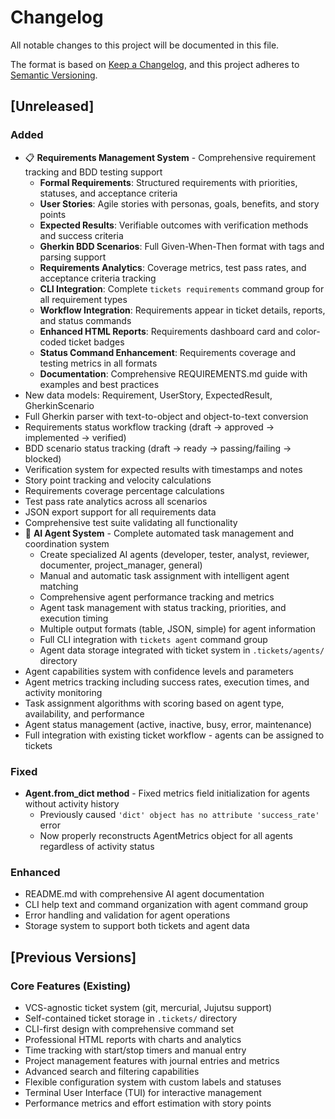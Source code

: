 # Changelog

All notable changes to this project will be documented in this file.

The format is based on [Keep a Changelog](https://keepachangelog.com/en/1.0.0/),
and this project adheres to [Semantic Versioning](https://semver.org/spec/v2.0.0.html).

## [Unreleased]

### Added
- 📋 **Requirements Management System** - Comprehensive requirement tracking and BDD testing support
  - **Formal Requirements**: Structured requirements with priorities, statuses, and acceptance criteria
  - **User Stories**: Agile stories with personas, goals, benefits, and story points  
  - **Expected Results**: Verifiable outcomes with verification methods and success criteria
  - **Gherkin BDD Scenarios**: Full Given-When-Then format with tags and parsing support
  - **Requirements Analytics**: Coverage metrics, test pass rates, and acceptance criteria tracking
  - **CLI Integration**: Complete `tickets requirements` command group for all requirement types
  - **Workflow Integration**: Requirements appear in ticket details, reports, and status commands
  - **Enhanced HTML Reports**: Requirements dashboard card and color-coded ticket badges
  - **Status Command Enhancement**: Requirements coverage and testing metrics in all formats
  - **Documentation**: Comprehensive REQUIREMENTS.md guide with examples and best practices
- New data models: Requirement, UserStory, ExpectedResult, GherkinScenario
- Full Gherkin parser with text-to-object and object-to-text conversion
- Requirements status workflow tracking (draft → approved → implemented → verified)
- BDD scenario status tracking (draft → ready → passing/failing → blocked)
- Verification system for expected results with timestamps and notes
- Story point tracking and velocity calculations
- Requirements coverage percentage calculations
- Test pass rate analytics across all scenarios
- JSON export support for all requirements data
- Comprehensive test suite validating all functionality
- 🤖 **AI Agent System** - Complete automated task management and coordination system
  - Create specialized AI agents (developer, tester, analyst, reviewer, documenter, project_manager, general)
  - Manual and automatic task assignment with intelligent agent matching
  - Comprehensive agent performance tracking and metrics
  - Agent task management with status tracking, priorities, and execution timing
  - Multiple output formats (table, JSON, simple) for agent information
  - Full CLI integration with `tickets agent` command group
  - Agent data storage integrated with ticket system in `.tickets/agents/` directory
- Agent capabilities system with confidence levels and parameters
- Agent metrics tracking including success rates, execution times, and activity monitoring
- Task assignment algorithms with scoring based on agent type, availability, and performance
- Agent status management (active, inactive, busy, error, maintenance)
- Full integration with existing ticket workflow - agents can be assigned to tickets

### Fixed
- **Agent.from_dict method** - Fixed metrics field initialization for agents without activity history
  - Previously caused `'dict' object has no attribute 'success_rate'` error
  - Now properly reconstructs AgentMetrics object for all agents regardless of activity status

### Enhanced
- README.md with comprehensive AI agent documentation
- CLI help text and command organization with agent command group
- Error handling and validation for agent operations
- Storage system to support both tickets and agent data

## [Previous Versions]

### Core Features (Existing)
- VCS-agnostic ticket system (git, mercurial, Jujutsu support)
- Self-contained ticket storage in `.tickets/` directory
- CLI-first design with comprehensive command set
- Professional HTML reports with charts and analytics
- Time tracking with start/stop timers and manual entry
- Project management features with journal entries and metrics
- Advanced search and filtering capabilities
- Flexible configuration system with custom labels and statuses
- Terminal User Interface (TUI) for interactive management
- Performance metrics and effort estimation with story points